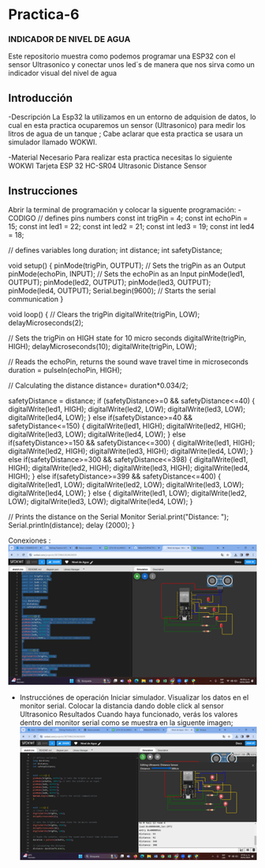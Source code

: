 # Practica-6
### INDICADOR DE NIVEL DE AGUA
Este repositorio muestra como podemos programar una ESP32 con el sensor Ultrasonico y conectar unos led´s de manera que nos sirva como un indicador visual del nivel de agua
## Introducción
 -Descripción
La Esp32 la utilizamos en un entorno de adquision de datos, lo cual en esta practica ocuparemos un sensor (Ultrasonico) para medir los litros de agua de un tanque ; Cabe aclarar que esta practica se usara un simulador llamado WOKWI.

-Material Necesario
Para realizar esta practica necesitas lo siguiente
WOKWI
Tarjeta ESP 32
HC-SR04 Ultrasonic Distance Sensor

## Instrucciones
Abrir la terminal de programación y colocar la siguente programación:
-CODIGO
// defines pins numbers
const int trigPin = 4;
const int echoPin = 15;
const int led1 = 22;
const int led2 = 21;
const int led3 = 19;
const int led4 = 18;

// defines variables
long duration;
int distance;
int safetyDistance;


void setup() {
pinMode(trigPin, OUTPUT); // Sets the trigPin as an Output
pinMode(echoPin, INPUT); // Sets the echoPin as an Input
pinMode(led1, OUTPUT);
pinMode(led2, OUTPUT);
pinMode(led3, OUTPUT);
pinMode(led4, OUTPUT);
Serial.begin(9600); // Starts the serial communication
}

void loop() {
// Clears the trigPin
digitalWrite(trigPin, LOW);
delayMicroseconds(2);

// Sets the trigPin on HIGH state for 10 micro seconds
digitalWrite(trigPin, HIGH);
delayMicroseconds(10);
digitalWrite(trigPin, LOW);

// Reads the echoPin, returns the sound wave travel time in microseconds
duration = pulseIn(echoPin, HIGH);

// Calculating the distance
distance= duration*0.034/2;

safetyDistance = distance;
if (safetyDistance>=0 && safetyDistance<=40)
{
  digitalWrite(led1, HIGH);
  digitalWrite(led2, LOW);
  digitalWrite(led3, LOW);
  digitalWrite(led4, LOW);
}
else if(safetyDistance>=40 && safetyDistance<=150) 
{
  digitalWrite(led1, HIGH);
  digitalWrite(led2, HIGH);
  digitalWrite(led3, LOW);
  digitalWrite(led4, LOW);
}
else if(safetyDistance>=150 && safetyDistance<=300) 
{
  digitalWrite(led1, HIGH);
  digitalWrite(led2, HIGH);
  digitalWrite(led3, HIGH);
  digitalWrite(led4, LOW);
}
else if(safetyDistance>=300 && safetyDistance<=398) 
{
  digitalWrite(led1, HIGH);
  digitalWrite(led2, HIGH);
  digitalWrite(led3, HIGH);
  digitalWrite(led4, HIGH);
}
else if(safetyDistance>=399 && safetyDistance<=400) 
{
  digitalWrite(led1, LOW);
  digitalWrite(led2, LOW);
  digitalWrite(led3, LOW);
  digitalWrite(led4, LOW);
}
else
{
 digitalWrite(led1,  LOW);
  digitalWrite(led2, LOW);
  digitalWrite(led3, LOW);
  digitalWrite(led4, LOW);
}

// Prints the distance on the Serial Monitor
Serial.print("Distance: ");
Serial.println(distance);
delay (2000);
}

Conexiones :
![](https://github.com/AmaiCisneros/Practica-6/blob/main/Captura%20de%20pantalla%202024-01-19%20185937.png)


- Instrucciónes de operación
Iniciar simulador.
Visualizar los datos en el monitor serial.
Colocar la distancia dando doble click al sensor Ultrasonico
Resultados
Cuando haya funcionado, verás los valores dentro del monitor serial como se muestra en la siguente imagen;
![](https://github.com/AmaiCisneros/Practica-6/blob/main/Captura%20de%20pantalla%202024-01-19%20190110.png)


